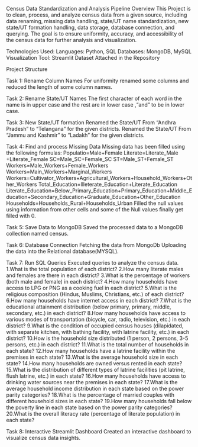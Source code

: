 Census Data Standardization and Analysis Pipeline
Overview
This Project is to clean, process, and analyze census data from a given source, including data renaming, missing data handling, state/UT name standardization, new state/UT formation handling, data storage, database connection, and querying. The goal is to ensure uniformity, accuracy, and accessibility of the census data for further analysis and visualization.

Technologies Used:
Languages: Python, SQL
Databases: MongoDB, MySQL
Visualization Tool: Streamlit
Dataset
Attached in the Repository

Project Structure

Task 1: Rename Column Names
For uniformity renamed some columns and reduced the length of some column names.


Task 2: Rename State/UT Names
The first character of each word in the name is in upper case and the rest are in lower case ,“and” to be in lower case.

Task 3: New State/UT formation
Renamed the State/UT From “Andhra Pradesh” to “Telangana” for the given districts.
Renamed the State/UT From “Jammu and Kashmir” to “Ladakh” for the given districts. 

Task 4: Find and process Missing Data
Missing data has been filled using the following formulas:
Populatio=Male+Female
Literate=Literate_Male +Literate_Female
SC=Male_SC+Female_SC
ST=Male_ST+Female_ST
Workers=Male_Workers+Female_Workers
Workers=Main_Workers+Marginal_Workers
Workers=Cultivator_Workers+Agricultural_Workers+Household_Workers+Other_Workers
Total_Education=Illeterate_Education+Literate_Education
Literate_Education=Below_Primary_Education+Primary_Education+Middle_Education+Secondary_Education+Graduate_Education+Other_Education
Households=Households_Rural+Households_Urban
Filled the null values using information from other cells and some of the Null values finally get filled with 0.

Task 5: Save Data to MongoDB
Saved the processed data to a MongoDB collection named census.

Task 6: Database Connection
Fetching the data from MongoDb 
Uploading the data into the Relational database(MYSQL).

Task 7: Run SQL Queries
Executed queries to analyze the census data. 
1.What is the total population of each district?
2.How many literate males and females are there in each district?
3.What is the percentage of workers (both male and female) in each district?
4.How many households have access to LPG or PNG as a cooking fuel in each district?
5.What is the religious composition (Hindus, Muslims, Christians, etc.) of each district?
6.How many households have internet access in each district?
7.What is the educational attainment distribution (below primary, primary, middle, secondary, etc.) in each district?
8.How many households have access to various modes of transportation (bicycle, car, radio, television, etc.) in each district?
9.What is the condition of occupied census houses (dilapidated, with separate kitchen, with bathing facility, with latrine facility, etc.) in each district?
10.How is the household size distributed (1 person, 2 persons, 3-5 persons, etc.) in each district?
11.What is the total number of households in each state?
12.How many households have a latrine facility within the premises in each state?
13.What is the average household size in each state?
14.How many households are owned versus rented in each state?
15.What is the distribution of different types of latrine facilities (pit latrine, flush latrine, etc.) in each state?
16.How many households have access to drinking water sources near the premises in each state?
17.What is the average household income distribution in each state based on the power parity categories?
18.What is the percentage of married couples with different household sizes in each state?
19.How many households fall below the poverty line in each state based on the power parity categories?
20.What is the overall literacy rate (percentage of literate population) in each state?

Task 8: Interactive Streamlit Dashboard
Created an interactive dashboard to visualize census data insights.
